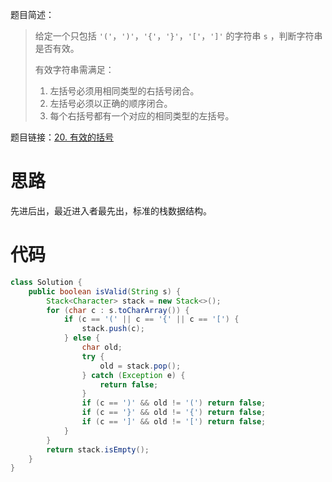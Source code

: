题目简述：

> 给定一个只包括 `'('`，`')'`，`'{'`，`'}'`，`'['`，`']'` 的字符串 `s` ，判断字符串是否有效。
>
> 有效字符串需满足：
>
> 1. 左括号必须用相同类型的右括号闭合。
> 2. 左括号必须以正确的顺序闭合。
> 3. 每个右括号都有一个对应的相同类型的左括号。

题目链接：[20. 有效的括号](https://leetcode.cn/problems/valid-parentheses/)

# 思路

先进后出，最近进入者最先出，标准的栈数据结构。

# 代码

```java
class Solution {
    public boolean isValid(String s) {
        Stack<Character> stack = new Stack<>();
        for (char c : s.toCharArray()) {
            if (c == '(' || c == '{' || c == '[') {
                stack.push(c);
            } else {
                char old;
                try {
                    old = stack.pop();
                } catch (Exception e) {
                    return false;
                }
                if (c == ')' && old != '(') return false;
                if (c == '}' && old != '{') return false;
                if (c == ']' && old != '[') return false;
            }
        }
        return stack.isEmpty();
    }
}
```